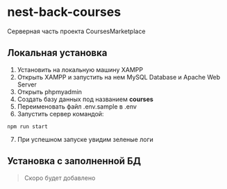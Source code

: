 # nest-back-courses
Серверная часть проекта CoursesMarketplace
## Локальная установка
1. Установить на локальную машину XAMPP
2. Открыть XAMPP и запустить на нем MySQL Database и Apache Web Server
3. Открыть phpmyadmin
4. Создать базу данных под названием **courses**
5. Переименовать файл .env.sample в .env
6. Запустить сервер командой:
```
npm run start
```
7. При успешном запуске увидим зеленые логи

## Установка с заполненной БД
> Скоро будет добавлено